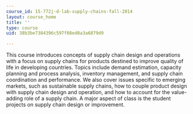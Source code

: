 ```yaml
---
course_id: 15-772j-d-lab-supply-chains-fall-2014
layout: course_home
title: ''
type: course
uid: 38b3be7384396c597f08ed8a3a6879d9

---
```

This course introduces concepts of supply chain design and operations with a focus on supply chains for products destined to improve quality of life in developing countries. Topics include demand estimation, capacity planning and process analysis, inventory management, and supply chain coordination and performance. We also cover issues specific to emerging markets, such as sustainable supply chains, how to couple product design with supply chain design and operation, and how to account for the value-adding role of a supply chain. A major aspect of class is the student projects on supply chain design or improvement.
